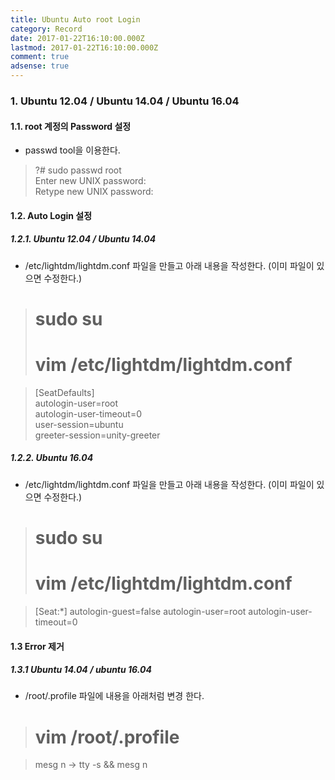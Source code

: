 ```yaml
---
title: Ubuntu Auto root Login
category: Record
date: 2017-01-22T16:10:00.000Z
lastmod: 2017-01-22T16:10:00.000Z
comment: true
adsense: true
---
```


### 1. Ubuntu 12.04 / Ubuntu 14.04 / Ubuntu 16.04

#### 1.1. root 계정의 Password 설정

* passwd tool을 이용한다.

> ?# sudo passwd root <br>
> Enter new UNIX password: <br>
> Retype new UNIX password:

#### 1.2. Auto Login 설정

##### 1.2.1. Ubuntu 12.04 / Ubuntu 14.04

* /etc/lightdm/lightdm.conf 파일을 만들고 아래 내용을 작성한다. (이미 파일이 있으면 수정한다.)

> # sudo su <br>
> # vim /etc/lightdm/lightdm.conf

> [SeatDefaults] <br>
> autologin-user=root <br>
> autologin-user-timeout=0 <br>
> user-session=ubuntu <br>
> greeter-session=unity-greeter

##### 1.2.2. Ubuntu 16.04

* /etc/lightdm/lightdm.conf 파일을 만들고 아래 내용을 작성한다. (이미 파일이 있으면 수정한다.)

> # sudo su <br>
> # vim /etc/lightdm/lightdm.conf

> [Seat:*]
> autologin-guest=false
> autologin-user=root
> autologin-user-timeout=0

#### 1.3 Error 제거

##### 1.3.1 Ubuntu 14.04 / ubuntu 16.04

* /root/.profile 파일에 내용을 아래처럼 변경 한다.

> # vim /root/.profile

> mesg n -> tty -s && mesg n

